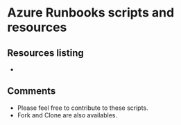 Azure Runbooks scripts and resources
====================================

Resources listing 
-----------------
-  

Comments
--------
- Please feel free to contribute to these scripts. 
- Fork and Clone are also availables. 
